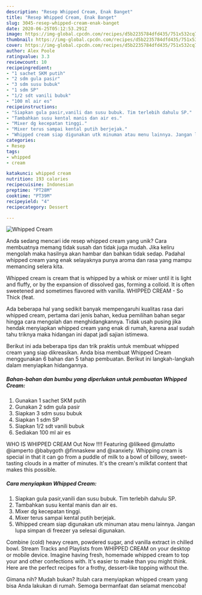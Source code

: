 ```yaml
---
description: "Resep Whipped Cream, Enak Banget"
title: "Resep Whipped Cream, Enak Banget"
slug: 3045-resep-whipped-cream-enak-banget
date: 2020-06-25T05:12:53.291Z
image: https://img-global.cpcdn.com/recipes/d5b2235784dfd435/751x532cq70/whipped-cream-foto-resep-utama.jpg
thumbnail: https://img-global.cpcdn.com/recipes/d5b2235784dfd435/751x532cq70/whipped-cream-foto-resep-utama.jpg
cover: https://img-global.cpcdn.com/recipes/d5b2235784dfd435/751x532cq70/whipped-cream-foto-resep-utama.jpg
author: Alex Poole
ratingvalue: 3.3
reviewcount: 10
recipeingredient:
- "1 sachet SKM putih"
- "2 sdm gula pasir"
- "3 sdm susu bubuk"
- "1 sdm SP"
- "1/2 sdt vanili bubuk"
- "100 ml air es"
recipeinstructions:
- "Siapkan gula pasir,vanili dan susu bubuk. Tim terlebih dahulu SP."
- "Tambahkan susu kental manis dan air es."
- "Mixer dg kecepatan tinggi."
- "Mixer terus sampai kental putih berjejak."
- "Whipped cream siap digunakan utk minuman atau menu lainnya. Jangan lupa simpan di freezer ya selesai digunakan."
categories:
- Resep
tags:
- whipped
- cream

katakunci: whipped cream 
nutrition: 193 calories
recipecuisine: Indonesian
preptime: "PT28M"
cooktime: "PT39M"
recipeyield: "4"
recipecategory: Dessert

---
```



![Whipped Cream](https://img-global.cpcdn.com/recipes/d5b2235784dfd435/751x532cq70/whipped-cream-foto-resep-utama.jpg)

Anda sedang mencari ide resep whipped cream yang unik? Cara membuatnya memang tidak susah dan tidak juga mudah. Jika keliru mengolah maka hasilnya akan hambar dan bahkan tidak sedap. Padahal whipped cream yang enak selayaknya punya aroma dan rasa yang mampu memancing selera kita.

Whipped cream is cream that is whipped by a whisk or mixer until it is light and fluffy, or by the expansion of dissolved gas, forming a colloid. It is often sweetened and sometimes flavored with vanilla. WHIPPED CREAM - So Thick (feat.

Ada beberapa hal yang sedikit banyak mempengaruhi kualitas rasa dari whipped cream, pertama dari jenis bahan, kedua pemilihan bahan segar hingga cara mengolah dan menghidangkannya. Tidak usah pusing jika hendak menyiapkan whipped cream yang enak di rumah, karena asal sudah tahu triknya maka hidangan ini dapat jadi sajian istimewa.


Berikut ini ada beberapa tips dan trik praktis untuk membuat whipped cream yang siap dikreasikan. Anda bisa membuat Whipped Cream menggunakan 6 bahan dan 5 tahap pembuatan. Berikut ini langkah-langkah dalam menyiapkan hidangannya.

<!--inarticleads1-->

##### Bahan-bahan dan bumbu yang diperlukan untuk pembuatan Whipped Cream:

1. Gunakan 1 sachet SKM putih
1. Gunakan 2 sdm gula pasir
1. Siapkan 3 sdm susu bubuk
1. Siapkan 1 sdm SP
1. Siapkan 1/2 sdt vanili bubuk
1. Sediakan 100 ml air es


WHO IS WHIPPED CREAM Out Now !!!! Featuring @lilkeed @mulatto @iamperto @babygoth @finnaskew and @xanxiety. Whipping cream is special in that it can go from a puddle of milk to a bowl of billowy, sweet-tasting clouds in a matter of minutes. It&#39;s the cream&#39;s milkfat content that makes this possible. 

<!--inarticleads2-->

##### Cara menyiapkan Whipped Cream:

1. Siapkan gula pasir,vanili dan susu bubuk. Tim terlebih dahulu SP.
1. Tambahkan susu kental manis dan air es.
1. Mixer dg kecepatan tinggi.
1. Mixer terus sampai kental putih berjejak.
1. Whipped cream siap digunakan utk minuman atau menu lainnya. Jangan lupa simpan di freezer ya selesai digunakan.


Combine (cold) heavy cream, powdered sugar, and vanilla extract in chilled bowl. Stream Tracks and Playlists from WHIPPED CREAM on your desktop or mobile device. Imagine having fresh, homemade whipped cream to top your and other confections with. It&#39;s easier to make than you might think. Here are the perfect recipes for a frothy, dessert-like topping without the. 

Gimana nih? Mudah bukan? Itulah cara menyiapkan whipped cream yang bisa Anda lakukan di rumah. Semoga bermanfaat dan selamat mencoba!
